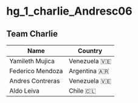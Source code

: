 # hg_1_charlie_Andresc06

## Team Charlie

|  **Name**| **Country**   |
| ------------ | ------------ |
|  Yamileth Mujica | Venezuela 🇻🇪  |
|  Federico Mendoza |  Argentina  🇦🇷 |
|  Andres Contreras | Venezuela  🇻🇪 |
|  Aldo Leiva |  Chile  🇨🇱 |
